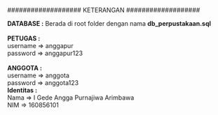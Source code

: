###################
KETERANGAN
###################

<b>DATABASE :</b> Berada di root folder dengan nama <b>db_perpustakaan.sql</b><br />
<br />
<b>PETUGAS :</b> <br />
username => anggapur<br />
password => anggapur123<br />
<br />
<b>ANGGOTA :</b> <br />
username => anggota<br />
password => anggota123<br />
<b>Identitas :</b> <br />
Nama => I Gede Angga Purnajiwa Arimbawa<br />
NIM => 160856101<br />

